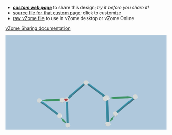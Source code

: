 
 - [***custom web page***][post] to share this design; *try it before you share it!*
 - [source file for that custom page][source]; click to customize
 - [raw vZome file][raw] to use in vZome desktop or vZome Online

[vZome Sharing documentation](https://vzome.github.io/vzome/sharing.html#how-it-works)

![Image](<reflection_bug_workaround.png>)


[post]: <https://vorth.github.io/vzome-sharing/2021/12/15/reflection_bug_workaround-20-21-14.html>
[source]: <https://github.com/vorth/vzome-sharing/edit/main/_posts/2021-12-15-reflection_bug_workaround-20-21-14.md>
[raw]: <https://raw.githubusercontent.com/vorth/vzome-sharing/main/2021/12/15/20-21-14-reflection_bug_workaround/reflection_bug_workaround.vZome>